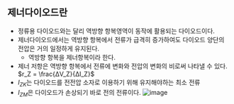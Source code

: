 ## 제너다이오드란 
- 정류용 다이오드와는 달리 역방향 항복영역이 동작에 활용되는 다이오드이다.
- 제너다이오드에서는 역방향 항복에서 전류가 급격히 증가하여도 다이오드 양단의 전압은 거의 일정하게 유지된다.
  - 역방향 항복을 제너항복이라 한다.
- 제너 저항은 역방향 항복에서 전류에 변화와 전압의 변화의 비로써 나타낼 수 있다.<br>$r_Z = \frac{ΔV_Z}{ΔI_Z}$
- $I_{ZK}$는 다이오드를 전전압 소자로 이용하기 위해 유지해야하는 최소 전류
- $I_{ZM}$은 다이오드가 손상되기 바로 전의 전류이다.
![image](https://github.com/user-attachments/assets/13dd80a6-e945-4c26-a0c9-aea4d1b22a82)
